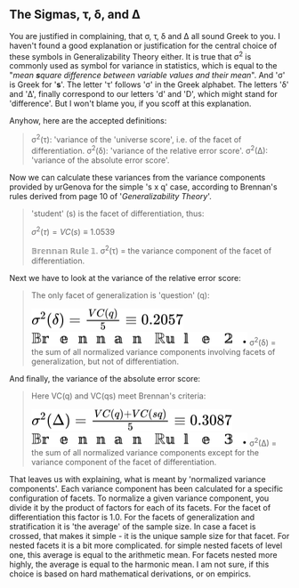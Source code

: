 ## The Sigmas, &tau;, &delta;, and &Delta; ##
You are justified in complaining, that &sigma;, &tau;, &delta; and &Delta; all sound Greek to you. I haven't found a good explanation or justification for the central choice of these symbols in Generalizability Theory either. It is true that &sigma;<sup>2</sup> is commonly used as symbol for variance in statistics, which is equal to the "*mean **s**quare difference between variable values and their mean*". And '&sigma;' is Greek for '**s**'. The letter '&tau;' follows '&sigma;' in the Greek alphabet. The letters '&delta;' and '&Delta;', finally correspond to our letters 'd' and 'D', which might stand for 'difference'. But I won't blame you, if you scoff at this explanation.

Anyhow, here are the accepted definitions:

> &sigma;<sup>2</sup>(&tau;): 'variance of the 'universe score', i.e. of the facet of differentiation.
> &sigma;<sup>2</sup>(&delta;): 'variance of the relative error score'.
> &sigma;<sup>2</sup>(&Delta;): 'variance of the absolute error score'.

Now we can calculate these variances from the variance components provided by urGenova for the simple  's x q' case, according to Brennan's rules derived from page 10 of '*Generalizability Theory*'.
> 'student' (s) is the facet of differentiation, thus:
> 
> $\sigma^{2} ( \tau ) = VC(s) \equiv 1.0539$
>
> $\mathbb{Brennan}\;\mathbb{Rule}\;\mathbb{1.}$
>    &sigma;<sup>2</sup>(&tau;) = the variance component of the facet of differentiation.

Next we have to look at the variance of the relative error score:
> The only facet of generalization is 'question' (q):
>
> <img style="transform: translateY(0.1em); background: white;" src="svg/zKkfY1e4lK.svg">
>
> <img style="transform: translateY(0.1em); background: white;" src="svg/bjUx7ZbvLA.svg">
>    &sigma;<sup>2</sup>(&delta;) = the sum of all normalized variance components involving facets of generalization, but not of differentiation.

And finally, the variance of the absolute error score:
> Here VC(q) and VC(qs) meet Brennan's criteria:
>
> <img style="transform: translateY(0.1em); background: white;" src="svg/f781Qyfzbv.svg">
>
> <img style="transform: translateY(0.1em); background: white;" src="svg/BtPfNV423G.svg">
>    &sigma;<sup>2</sup>(&Delta;) = the sum of all normalized variance components except for  the variance component of the facet of differentiation.

That leaves us with explaining, what is meant by 'normalized variance components'. Each variance component has been calculated for a specific configuration of facets. To normalize a given variance component, you divide it by the product of factors for each of its facets. For the facet of differentiation this factor is 1.0. For the facets of generalization and stratification it is 'the average' of the sample size. In case a facet is crossed, that makes it simple - it is the unique sample size for that facet. For nested facets it is a bit more complicated. for simple nested facets of level one, this average is equal to the arithmetic mean. For facets nested more highly, the average is equal to the harmonic mean. I am not sure, if this choice is based on hard mathematical derivations, or on empirics.
